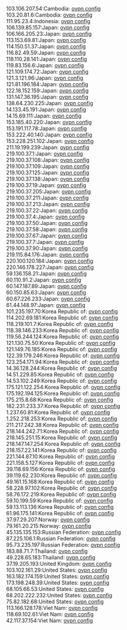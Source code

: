 103.106.207.54:Cambodia: [ovpn config](vpn/103_106_207_54.ovpn)  
103.20.81.6:Cambodia: [ovpn config](vpn/103_20_81_6.ovpn)  
111.95.23.4:Indonesia: [ovpn config](vpn/111_95_23_4.ovpn)  
106.139.85.157:Japan: [ovpn config](vpn/106_139_85_157.ovpn)  
106.166.205.23:Japan: [ovpn config](vpn/106_166_205_23.ovpn)  
113.153.69.81:Japan: [ovpn config](vpn/113_153_69_81.ovpn)  
114.150.51.37:Japan: [ovpn config](vpn/114_150_51_37.ovpn)  
116.82.49.59:Japan: [ovpn config](vpn/116_82_49_59.ovpn)  
118.110.28.141:Japan: [ovpn config](vpn/118_110_28_141.ovpn)  
119.83.156.6:Japan: [ovpn config](vpn/119_83_156_6.ovpn)  
121.109.174.72:Japan: [ovpn config](vpn/121_109_174_72.ovpn)  
121.3.121.96:Japan: [ovpn config](vpn/121_3_121_96.ovpn)  
121.81.196.184:Japan: [ovpn config](vpn/121_81_196_184.ovpn)  
122.18.152.159:Japan: [ovpn config](vpn/122_18_152_159.ovpn)  
131.147.36.195:Japan: [ovpn config](vpn/131_147_36_195.ovpn)  
138.64.230.225:Japan: [ovpn config](vpn/138_64_230_225.ovpn)  
14.133.45.191:Japan: [ovpn config](vpn/14_133_45_191.ovpn)  
14.15.69.111:Japan: [ovpn config](vpn/14_15_69_111.ovpn)  
153.185.40.220:Japan: [ovpn config](vpn/153_185_40_220.ovpn)  
153.191.117.78:Japan: [ovpn config](vpn/153_191_117_78.ovpn)  
153.222.40.140:Japan: [ovpn config](vpn/153_222_40_140.ovpn)  
153.228.251.102:Japan: [ovpn config](vpn/153_228_251_102.ovpn)  
211.19.199.239:Japan: [ovpn config](vpn/211_19_199_239.ovpn)  
219.100.37.1:Japan: [ovpn config](vpn/219_100_37_1.ovpn)  
219.100.37.108:Japan: [ovpn config](vpn/219_100_37_108.ovpn)  
219.100.37.109:Japan: [ovpn config](vpn/219_100_37_109.ovpn)  
219.100.37.125:Japan: [ovpn config](vpn/219_100_37_125.ovpn)  
219.100.37.138:Japan: [ovpn config](vpn/219_100_37_138.ovpn)  
219.100.37.19:Japan: [ovpn config](vpn/219_100_37_19.ovpn)  
219.100.37.205:Japan: [ovpn config](vpn/219_100_37_205.ovpn)  
219.100.37.211:Japan: [ovpn config](vpn/219_100_37_211.ovpn)  
219.100.37.213:Japan: [ovpn config](vpn/219_100_37_213.ovpn)  
219.100.37.22:Japan: [ovpn config](vpn/219_100_37_22.ovpn)  
219.100.37.4:Japan: [ovpn config](vpn/219_100_37_4.ovpn)  
219.100.37.50:Japan: [ovpn config](vpn/219_100_37_50.ovpn)  
219.100.37.58:Japan: [ovpn config](vpn/219_100_37_58.ovpn)  
219.100.37.67:Japan: [ovpn config](vpn/219_100_37_67.ovpn)  
219.100.37.7:Japan: [ovpn config](vpn/219_100_37_7.ovpn)  
219.100.37.90:Japan: [ovpn config](vpn/219_100_37_90.ovpn)  
219.115.84.176:Japan: [ovpn config](vpn/219_115_84_176.ovpn)  
220.100.120.184:Japan: [ovpn config](vpn/220_100_120_184.ovpn)  
220.146.178.227:Japan: [ovpn config](vpn/220_146_178_227.ovpn)  
59.136.158.21:Japan: [ovpn config](vpn/59_136_158_21.ovpn)  
60.110.91.2:Japan: [ovpn config](vpn/60_110_91_2.ovpn)  
60.147.187.89:Japan: [ovpn config](vpn/60_147_187_89.ovpn)  
60.150.85.63:Japan: [ovpn config](vpn/60_150_85_63.ovpn)  
60.67.226.233:Japan: [ovpn config](vpn/60_67_226_233.ovpn)  
61.44.148.97:Japan: [ovpn config](vpn/61_44_148_97.ovpn)  
101.235.197.70:Korea Republic of: [ovpn config](vpn/101_235_197_70.ovpn)  
114.202.69.181:Korea Republic of: [ovpn config](vpn/114_202_69_181.ovpn)  
118.219.101.7:Korea Republic of: [ovpn config](vpn/118_219_101_7.ovpn)  
118.38.146.233:Korea Republic of: [ovpn config](vpn/118_38_146_233.ovpn)  
119.56.244.124:Korea Republic of: [ovpn config](vpn/119_56_244_124.ovpn)  
121.130.75.50:Korea Republic of: [ovpn config](vpn/121_130_75_50.ovpn)  
121.149.76.185:Korea Republic of: [ovpn config](vpn/121_149_76_185.ovpn)  
122.39.179.246:Korea Republic of: [ovpn config](vpn/122_39_179_246.ovpn)  
123.254.171.94:Korea Republic of: [ovpn config](vpn/123_254_171_94.ovpn)  
14.36.128.244:Korea Republic of: [ovpn config](vpn/14_36_128_244.ovpn)  
14.51.229.85:Korea Republic of: [ovpn config](vpn/14_51_229_85.ovpn)  
14.53.102.249:Korea Republic of: [ovpn config](vpn/14_53_102_249.ovpn)  
175.121.122.254:Korea Republic of: [ovpn config](vpn/175_121_122_254.ovpn)  
175.192.194.125:Korea Republic of: [ovpn config](vpn/175_192_194_125.ovpn)  
175.215.8.68:Korea Republic of: [ovpn config](vpn/175_215_8_68.ovpn)  
182.231.233.37:Korea Republic of: [ovpn config](vpn/182_231_233_37.ovpn)  
1.237.60.81:Korea Republic of: [ovpn config](vpn/1_237_60_81.ovpn)  
1.252.218.253:Korea Republic of: [ovpn config](vpn/1_252_218_253.ovpn)  
211.217.242.38:Korea Republic of: [ovpn config](vpn/211_217_242_38.ovpn)  
218.144.242.71:Korea Republic of: [ovpn config](vpn/218_144_242_71.ovpn)  
218.145.251.15:Korea Republic of: [ovpn config](vpn/218_145_251_15.ovpn)  
218.147.147.254:Korea Republic of: [ovpn config](vpn/218_147_147_254.ovpn)  
218.157.22.141:Korea Republic of: [ovpn config](vpn/218_157_22_141.ovpn)  
221.144.87.10:Korea Republic of: [ovpn config](vpn/221_144_87_10.ovpn)  
221.158.5.127:Korea Republic of: [ovpn config](vpn/221_158_5_127.ovpn)  
39.118.69.156:Korea Republic of: [ovpn config](vpn/39_118_69_156.ovpn)  
39.119.62.230:Korea Republic of: [ovpn config](vpn/39_119_62_230.ovpn)  
49.161.15.168:Korea Republic of: [ovpn config](vpn/49_161_15_168.ovpn)  
58.228.97.102:Korea Republic of: [ovpn config](vpn/58_228_97_102.ovpn)  
58.76.172.219:Korea Republic of: [ovpn config](vpn/58_76_172_219.ovpn)  
59.10.199.59:Korea Republic of: [ovpn config](vpn/59_10_199_59.ovpn)  
59.13.113.136:Korea Republic of: [ovpn config](vpn/59_13_113_136.ovpn)  
61.96.175.141:Korea Republic of: [ovpn config](vpn/61_96_175_141.ovpn)  
37.97.29.207:Norway: [ovpn config](vpn/37_97_29_207.ovpn)  
79.161.20.215:Norway: [ovpn config](vpn/79_161_20_215.ovpn)  
45.135.135.153:Russian Federation: [ovpn config](vpn/45_135_135_153.ovpn)  
87.225.106.1:Russian Federation: [ovpn config](vpn/87_225_106_1.ovpn)  
95.73.235.197:Russian Federation: [ovpn config](vpn/95_73_235_197.ovpn)  
183.88.71.7:Thailand: [ovpn config](vpn/183_88_71_7.ovpn)  
49.228.65.183:Thailand: [ovpn config](vpn/49_228_65_183.ovpn)  
37.19.205.193:United Kingdom: [ovpn config](vpn/37_19_205_193.ovpn)  
103.102.161.29:United States: [ovpn config](vpn/103_102_161_29.ovpn)  
163.182.174.159:United States: [ovpn config](vpn/163_182_174_159.ovpn)  
173.198.248.39:United States: [ovpn config](vpn/173_198_248_39.ovpn)  
68.105.66.53:United States: [ovpn config](vpn/68_105_66_53.ovpn)  
68.202.222.232:United States: [ovpn config](vpn/68_202_222_232.ovpn)  
75.82.182.68:United States: [ovpn config](vpn/75_82_182_68.ovpn)  
113.166.128.178:Viet Nam: [ovpn config](vpn/113_166_128_178.ovpn)  
118.69.102.61:Viet Nam: [ovpn config](vpn/118_69_102_61.ovpn)  
42.117.37.154:Viet Nam: [ovpn config](vpn/42_117_37_154.ovpn)  
